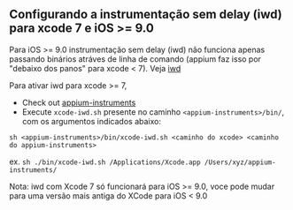 ## Configurando a instrumentação sem delay (iwd) para xcode 7 e iOS >= 9.0

Para iOS >= 9.0 instrumentação sem delay (iwd) não funciona apenas passando binários atráves de linha de comando (appium faz isso
por "debaixo dos panos" para xcode < 7). Veja [iwd](https://github.com/lawrencelomax/instruments-without-delay/tree/xcode7-quirks#xcode-7--ios-9-support)

Para ativar iwd para xcode >= 7,
- Check out [appium-instruments](https://github.com/appium/appium-instruments)
- Execute `xcode-iwd.sh` presente no caminho `<appium-instruments>/bin/`, com os argumentos indicados abaixo:

```
sh <appium-instruments>/bin/xcode-iwd.sh <caminho do xcode> <caminho do appium-instruments>
```
ex. `sh ./bin/xcode-iwd.sh /Applications/Xcode.app /Users/xyz/appium-instruments/`

Nota: iwd com Xcode 7 só funcionará para iOS >= 9.0, voce pode mudar para uma versão mais antiga do XCode para iOS < 9.0
